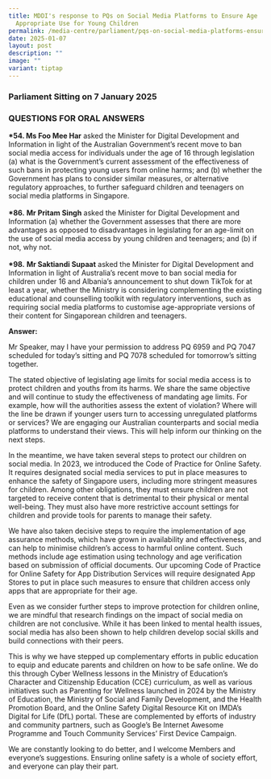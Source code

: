 ```yaml
---
title: MDDI's response to PQs on Social Media Platforms to Ensure Age
  Appropriate Use for Young Children
permalink: /media-centre/parliament/pqs-on-social-media-platforms-ensure-age-appropriate-use-young-children/
date: 2025-01-07
layout: post
description: ""
image: ""
variant: tiptap
---
```

<h3>Parliament Sitting on 7 January 2025</h3>
<h3>QUESTIONS FOR ORAL ANSWERS</h3>
<p><strong>*54. Ms Foo Mee Har</strong> asked the Minister for Digital Development
and Information in light of the Australian Government’s recent move to
ban social media access for individuals under the age of 16 through legislation
(a) what is the Government’s current assessment of the effectiveness of
such bans in protecting young users from online harms; and (b) whether
the Government has plans to consider similar measures, or alternative regulatory
approaches, to further safeguard children and teenagers on social media
platforms in Singapore.
<br>
<br><strong>*86.</strong>  <strong>Mr Pritam Singh</strong> asked the Minister
for Digital Development and Information (a) whether the Government assesses
that there are more advantages as opposed to disadvantages in legislating
for an age-limit on the use of social media access by young children and
teenagers; and (b) if not, why not.
<br>
<br><strong>*98.</strong>  <strong>Mr Saktiandi Supaat</strong> asked the Minister
for Digital Development and Information in light of Australia’s recent
move to ban social media for children under 16 and Albania’s announcement
to shut down TikTok for at least a year, whether the Ministry is considering
complementing the existing educational and counselling toolkit with regulatory
interventions, such as requiring social media platforms to customise age-appropriate
versions of their content for Singaporean children and teenagers.</p>
<p><strong>Answer:</strong>
</p>
<p>Mr Speaker, may I have your permission to address PQ 6959 and PQ 7047
scheduled for today’s sitting and PQ 7078 scheduled for tomorrow’s sitting
together.</p>
<p>The stated objective of legislating age limits for social media access
is to protect children and youths from its harms. We share the same objective
and will continue to study the effectiveness of mandating age limits. For
example, how will the authorities assess the extent of violation? Where
will the line be drawn if younger users turn to accessing unregulated platforms
or services? We are engaging our Australian counterparts and social media
platforms to understand their views. This will help inform our thinking
on the next steps.</p>
<p>In the meantime, we have taken several steps to protect our children on
social media. In 2023, we introduced the Code of Practice for Online Safety.
It requires designated social media services to put in place measures to
enhance the safety of Singapore users, including more stringent measures
for children. Among other obligations, they must ensure children are not
targeted to receive content that is detrimental to their physical or mental
well-being. They must also have more restrictive account settings for children
and provide tools for parents to manage their safety.</p>
<p>We have also taken decisive steps to require the implementation of age
assurance methods, which have grown in availability and effectiveness,
and can help to minimise children’s access to harmful online content. Such
methods include age estimation using technology and age verification based
on submission of official documents. Our upcoming Code of Practice for
Online Safety for App Distribution Services will require designated App
Stores to put in place such measures to ensure that children access only
apps that are appropriate for their age.</p>
<p>Even as we consider further steps to improve protection for children online,
we are mindful that research findings on the impact of social media on
children are not conclusive. While it has been linked to mental health
issues, social media has also been shown to help children develop social
skills and build connections with their peers.</p>
<p>This is why we have stepped up complementary efforts in public education
to equip and educate parents and children on how to be safe online. We
do this through Cyber Wellness lessons in the Ministry of Education’s Character
and Citizenship Education (CCE) curriculum, as well as various initiatives
such as Parenting for Wellness launched in 2024 by the Ministry of Education,
the Ministry of Social and Family Development, and the Health Promotion
Board, and the Online Safety Digital Resource Kit on IMDA’s Digital for
Life (DfL) portal. These are complemented by efforts of industry and community
partners, such as Google’s Be Internet Awesome Programme and Touch Community
Services’ First Device Campaign.</p>
<p>We are constantly looking to do better, and I welcome Members and everyone’s
suggestions. Ensuring online safety is a whole of society effort, and everyone
can play their part.</p>